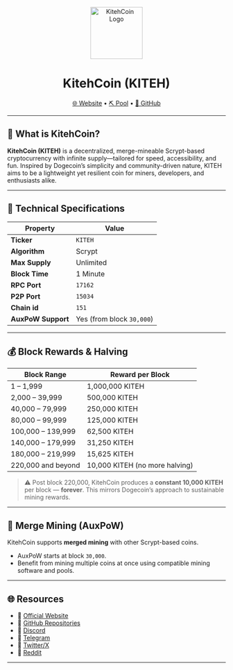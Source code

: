 <p align="center">
  <img src="https://kitehblocks.com/img/logo.png" alt="KitehCoin Logo" height="120"/>
</p>

<h1 align="center">KitehCoin (KITEH)</h1>
<p align="center">
  <a href="https://kitehcoin.org">🌐 Website</a> • 
  <a href="https://mining.kitehblocks.com/">⛏️ Pool</a> • 
  <a href="https://github.com/kitehcoin">📁 GitHub</a>
</p>

---

## 🚀 What is KitehCoin?

**KitehCoin (KITEH)** is a decentralized, merge-mineable Scrypt-based cryptocurrency with infinite supply—tailored for speed, accessibility, and fun. Inspired by Dogecoin’s simplicity and community-driven nature, KITEH aims to be a lightweight yet resilient coin for miners, developers, and enthusiasts alike.

---

## 🔧 Technical Specifications

| Property            | Value                    |
|---------------------|--------------------------|
| **Ticker**          | `KITEH`                  |
| **Algorithm**       | Scrypt                   |
| **Max Supply**      | Unlimited                |
| **Block Time**      | 1 Minute                 |
| **RPC Port**        | `17162`                  |
| **P2P Port**        | `15034`                  |
| **Chain id**        | `151`                    |
| **AuxPoW Support**  | Yes (from block `30,000`)|

---

## 💰 Block Rewards & Halving

| Block Range              | Reward per Block |
|--------------------------|------------------|
| 1 – 1,999                | 1,000,000 KITEH   |
| 2,000 – 39,999           | 500,000 KITEH     |
| 40,000 – 79,999          | 250,000 KITEH     |
| 80,000 – 99,999          | 125,000 KITEH     |
| 100,000 – 139,999        | 62,500 KITEH      |
| 140,000 – 179,999        | 31,250 KITEH      |
| 180,000 – 219,999        | 15,625 KITEH      |
| 220,000 and beyond       | 10,000 KITEH (no more halving) |

> ⚠️ Post block 220,000, KitehCoin produces a **constant 10,000 KITEH** per block — **forever**. This mirrors Dogecoin’s approach to sustainable mining rewards.

---

## 🔄 Merge Mining (AuxPoW)

KitehCoin supports **merged mining** with other Scrypt-based coins.

- AuxPoW starts at block `30,000`.
- Benefit from mining multiple coins at once using compatible mining software and pools.

---

## 🌐 Resources

- 🔗 [Official Website](https://kitehcoin.org)
- 💾 [GitHub Repositories](https://github.com/kitehcoin)
- 💾 [Discord](https://discord.gg/KUVzvTPpSG)
- 💾 [Telegram](https://t.me/kitehcoin)
- 💾 [Twitter/X](https://x.com/Kitehcoin)
- 💾 [Reddit](https://www.reddit.com/r/Kitehcoin/)

---


